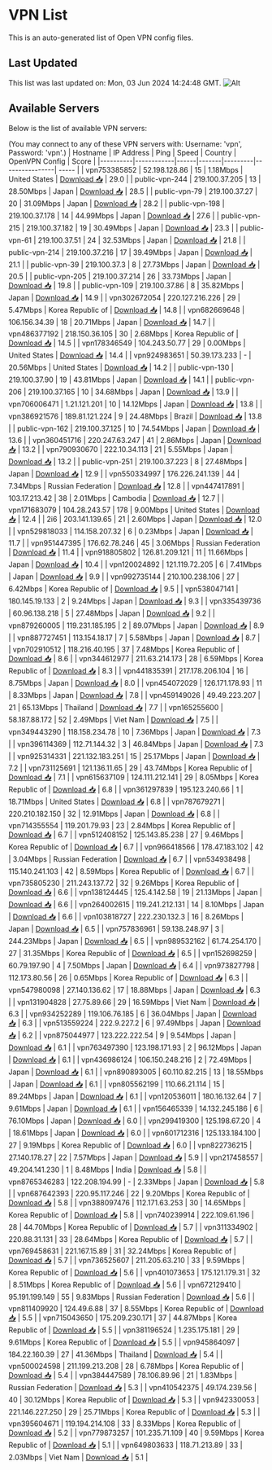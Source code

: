 # VPN List

This is an auto-generated list of Open VPN config files.

## Last Updated

This list was last updated on: Mon, 03 Jun 2024 14:24:48 GMT.
![Alt](https://repobeats.axiom.co/api/embed/186b98318ef1479477931607c1ad7d823f12451f.svg "Repobeats analytics image")

## Available Servers

Below is the list of available VPN servers:

(You may connect to any of these VPN servers with: Username: 'vpn', Password: 'vpn'.)
| Hostname | IP Address | Ping | Speed | Country | OpenVPN Config | Score |
|----------|------------|------|-------|---------|----------------| ----- |
| vpn753385852 | 52.198.128.86 | 15 | 1.18Mbps | United States | [Download 📥](./configs/server_0_US.ovpn) | 29.0 |
| public-vpn-244 | 219.100.37.205 | 13 | 28.50Mbps | Japan | [Download 📥](./configs/server_1_JP.ovpn) | 28.5 |
| public-vpn-79 | 219.100.37.27 | 20 | 31.09Mbps | Japan | [Download 📥](./configs/server_2_JP.ovpn) | 28.2 |
| public-vpn-198 | 219.100.37.178 | 14 | 44.99Mbps | Japan | [Download 📥](./configs/server_3_JP.ovpn) | 27.6 |
| public-vpn-215 | 219.100.37.182 | 19 | 30.49Mbps | Japan | [Download 📥](./configs/server_4_JP.ovpn) | 23.3 |
| public-vpn-61 | 219.100.37.51 | 24 | 32.53Mbps | Japan | [Download 📥](./configs/server_5_JP.ovpn) | 21.8 |
| public-vpn-214 | 219.100.37.216 | 17 | 39.49Mbps | Japan | [Download 📥](./configs/server_6_JP.ovpn) | 21.1 |
| public-vpn-39 | 219.100.37.3 | 8 | 27.73Mbps | Japan | [Download 📥](./configs/server_7_JP.ovpn) | 20.5 |
| public-vpn-205 | 219.100.37.214 | 26 | 33.73Mbps | Japan | [Download 📥](./configs/server_8_JP.ovpn) | 19.8 |
| public-vpn-109 | 219.100.37.86 | 8 | 35.82Mbps | Japan | [Download 📥](./configs/server_9_JP.ovpn) | 14.9 |
| vpn302672054 | 220.127.216.226 | 29 | 5.47Mbps | Korea Republic of | [Download 📥](./configs/server_10_KR.ovpn) | 14.8 |
| vpn682669648 | 106.156.34.39 | 18 | 20.71Mbps | Japan | [Download 📥](./configs/server_11_JP.ovpn) | 14.7 |
| vpn486377192 | 218.150.36.105 | 30 | 2.68Mbps | Korea Republic of | [Download 📥](./configs/server_12_KR.ovpn) | 14.5 |
| vpn178346549 | 104.243.50.77 | 29 | 0.00Mbps | United States | [Download 📥](./configs/server_13_US.ovpn) | 14.4 |
| vpn924983651 | 50.39.173.233 | - | 20.56Mbps | United States | [Download 📥](./configs/server_14_US.ovpn) | 14.2 |
| public-vpn-130 | 219.100.37.90 | 19 | 43.81Mbps | Japan | [Download 📥](./configs/server_15_JP.ovpn) | 14.1 |
| public-vpn-206 | 219.100.37.165 | 10 | 34.68Mbps | Japan | [Download 📥](./configs/server_16_JP.ovpn) | 13.9 |
| vpn706006471 | 1.21.121.201 | 10 | 14.12Mbps | Japan | [Download 📥](./configs/server_17_JP.ovpn) | 13.8 |
| vpn386921576 | 189.81.121.224 | 9 | 24.48Mbps | Brazil | [Download 📥](./configs/server_18_BR.ovpn) | 13.8 |
| public-vpn-162 | 219.100.37.125 | 10 | 74.54Mbps | Japan | [Download 📥](./configs/server_19_JP.ovpn) | 13.6 |
| vpn360451716 | 220.247.63.247 | 41 | 2.86Mbps | Japan | [Download 📥](./configs/server_20_JP.ovpn) | 13.2 |
| vpn790930670 | 222.10.34.113 | 21 | 5.55Mbps | Japan | [Download 📥](./configs/server_21_JP.ovpn) | 13.2 |
| public-vpn-251 | 219.100.37.223 | 8 | 27.48Mbps | Japan | [Download 📥](./configs/server_22_JP.ovpn) | 12.9 |
| vpn550334997 | 176.226.241.139 | 44 | 7.34Mbps | Russian Federation | [Download 📥](./configs/server_23_RU.ovpn) | 12.8 |
| vpn447417891 | 103.17.213.42 | 38 | 2.01Mbps | Cambodia | [Download 📥](./configs/server_24_KH.ovpn) | 12.7 |
| vpn171683079 | 104.28.243.57 | 178 | 9.00Mbps | United States | [Download 📥](./configs/server_25_US.ovpn) | 12.4 |
| 2i6 | 203.141.139.65 | 21 | 2.60Mbps | Japan | [Download 📥](./configs/server_26_JP.ovpn) | 12.0 |
| vpn529818033 | 114.158.207.32 | 6 | 0.23Mbps | Japan | [Download 📥](./configs/server_27_JP.ovpn) | 11.7 |
| vpn951447395 | 176.62.78.246 | 45 | 3.06Mbps | Russian Federation | [Download 📥](./configs/server_28_RU.ovpn) | 11.4 |
| vpn918805802 | 126.81.209.121 | 11 | 11.66Mbps | Japan | [Download 📥](./configs/server_29_JP.ovpn) | 10.4 |
| vpn120024892 | 121.119.72.205 | 6 | 7.41Mbps | Japan | [Download 📥](./configs/server_30_JP.ovpn) | 9.9 |
| vpn992735144 | 210.100.238.106 | 27 | 6.42Mbps | Korea Republic of | [Download 📥](./configs/server_31_KR.ovpn) | 9.5 |
| vpn538047141 | 180.145.19.133 | 2 | 9.24Mbps | Japan | [Download 📥](./configs/server_32_JP.ovpn) | 9.3 |
| vpn335439736 | 60.96.138.218 | 5 | 27.48Mbps | Japan | [Download 📥](./configs/server_33_JP.ovpn) | 9.2 |
| vpn879260005 | 119.231.185.195 | 2 | 89.07Mbps | Japan | [Download 📥](./configs/server_34_JP.ovpn) | 8.9 |
| vpn887727451 | 113.154.18.17 | 7 | 5.58Mbps | Japan | [Download 📥](./configs/server_35_JP.ovpn) | 8.7 |
| vpn702910512 | 118.216.40.195 | 37 | 7.48Mbps | Korea Republic of | [Download 📥](./configs/server_36_KR.ovpn) | 8.6 |
| vpn344612977 | 211.63.214.173 | 28 | 6.59Mbps | Korea Republic of | [Download 📥](./configs/server_37_KR.ovpn) | 8.3 |
| vpn441835391 | 217.178.206.104 | 16 | 8.75Mbps | Japan | [Download 📥](./configs/server_38_JP.ovpn) | 8.0 |
| vpn454072029 | 126.171.178.93 | 11 | 8.33Mbps | Japan | [Download 📥](./configs/server_39_JP.ovpn) | 7.8 |
| vpn459149026 | 49.49.223.207 | 21 | 65.13Mbps | Thailand | [Download 📥](./configs/server_40_TH.ovpn) | 7.7 |
| vpn165255600 | 58.187.88.172 | 52 | 2.49Mbps | Viet Nam | [Download 📥](./configs/server_41_VN.ovpn) | 7.5 |
| vpn349443290 | 118.158.234.78 | 10 | 7.36Mbps | Japan | [Download 📥](./configs/server_42_JP.ovpn) | 7.3 |
| vpn396114369 | 112.71.144.32 | 3 | 46.84Mbps | Japan | [Download 📥](./configs/server_43_JP.ovpn) | 7.3 |
| vpn925314331 | 221.132.183.251 | 15 | 25.17Mbps | Japan | [Download 📥](./configs/server_44_JP.ovpn) | 7.2 |
| vpn731125691 | 121.136.11.65 | 29 | 43.74Mbps | Korea Republic of | [Download 📥](./configs/server_45_KR.ovpn) | 7.1 |
| vpn615637109 | 124.111.212.141 | 29 | 8.05Mbps | Korea Republic of | [Download 📥](./configs/server_46_KR.ovpn) | 6.8 |
| vpn361297839 | 195.123.240.66 | 1 | 18.71Mbps | United States | [Download 📥](./configs/server_47_US.ovpn) | 6.8 |
| vpn787679271 | 220.210.182.150 | 32 | 12.91Mbps | Japan | [Download 📥](./configs/server_48_JP.ovpn) | 6.8 |
| vpn714355554 | 119.201.79.93 | 23 | 2.84Mbps | Korea Republic of | [Download 📥](./configs/server_49_KR.ovpn) | 6.7 |
| vpn512408152 | 125.143.85.238 | 27 | 9.46Mbps | Korea Republic of | [Download 📥](./configs/server_50_KR.ovpn) | 6.7 |
| vpn966418566 | 178.47.183.102 | 42 | 3.04Mbps | Russian Federation | [Download 📥](./configs/server_51_RU.ovpn) | 6.7 |
| vpn534938498 | 115.140.241.103 | 42 | 8.59Mbps | Korea Republic of | [Download 📥](./configs/server_52_KR.ovpn) | 6.7 |
| vpn735805230 | 211.243.137.72 | 32 | 9.26Mbps | Korea Republic of | [Download 📥](./configs/server_53_KR.ovpn) | 6.6 |
| vpn138124445 | 125.4.142.58 | 19 | 21.13Mbps | Japan | [Download 📥](./configs/server_54_JP.ovpn) | 6.6 |
| vpn264002615 | 119.241.212.131 | 14 | 8.10Mbps | Japan | [Download 📥](./configs/server_55_JP.ovpn) | 6.6 |
| vpn103818727 | 222.230.132.3 | 16 | 8.26Mbps | Japan | [Download 📥](./configs/server_56_JP.ovpn) | 6.5 |
| vpn757836961 | 59.138.248.97 | 3 | 244.23Mbps | Japan | [Download 📥](./configs/server_57_JP.ovpn) | 6.5 |
| vpn989532162 | 61.74.254.170 | 27 | 31.35Mbps | Korea Republic of | [Download 📥](./configs/server_58_KR.ovpn) | 6.5 |
| vpn152698259 | 60.79.197.90 | 4 | 7.50Mbps | Japan | [Download 📥](./configs/server_59_JP.ovpn) | 6.4 |
| vpn973827798 | 112.173.80.56 | 26 | 0.65Mbps | Korea Republic of | [Download 📥](./configs/server_60_KR.ovpn) | 6.3 |
| vpn547980098 | 27.140.136.62 | 17 | 18.88Mbps | Japan | [Download 📥](./configs/server_61_JP.ovpn) | 6.3 |
| vpn131904828 | 27.75.89.66 | 29 | 16.59Mbps | Viet Nam | [Download 📥](./configs/server_62_VN.ovpn) | 6.3 |
| vpn934252289 | 119.106.76.185 | 6 | 36.04Mbps | Japan | [Download 📥](./configs/server_63_JP.ovpn) | 6.3 |
| vpn513559224 | 222.9.227.2 | 6 | 97.49Mbps | Japan | [Download 📥](./configs/server_64_JP.ovpn) | 6.2 |
| vpn875044977 | 123.222.222.54 | 9 | 9.54Mbps | Japan | [Download 📥](./configs/server_65_JP.ovpn) | 6.1 |
| vpn763497390 | 123.198.171.93 | 2 | 96.12Mbps | Japan | [Download 📥](./configs/server_66_JP.ovpn) | 6.1 |
| vpn436986124 | 106.150.248.216 | 2 | 72.49Mbps | Japan | [Download 📥](./configs/server_67_JP.ovpn) | 6.1 |
| vpn890893005 | 60.110.82.215 | 13 | 18.55Mbps | Japan | [Download 📥](./configs/server_68_JP.ovpn) | 6.1 |
| vpn805562199 | 110.66.21.114 | 15 | 89.24Mbps | Japan | [Download 📥](./configs/server_69_JP.ovpn) | 6.1 |
| vpn120536011 | 180.16.132.64 | 7 | 9.61Mbps | Japan | [Download 📥](./configs/server_70_JP.ovpn) | 6.1 |
| vpn156465339 | 14.132.245.186 | 6 | 76.10Mbps | Japan | [Download 📥](./configs/server_71_JP.ovpn) | 6.0 |
| vpn299419300 | 125.198.67.20 | 4 | 18.61Mbps | Japan | [Download 📥](./configs/server_72_JP.ovpn) | 6.0 |
| vpn601712316 | 125.133.184.100 | 27 | 9.19Mbps | Korea Republic of | [Download 📥](./configs/server_73_KR.ovpn) | 6.0 |
| vpn822736215 | 27.140.178.27 | 22 | 7.57Mbps | Japan | [Download 📥](./configs/server_74_JP.ovpn) | 5.9 |
| vpn217458557 | 49.204.141.230 | 1 | 8.48Mbps | India | [Download 📥](./configs/server_75_IN.ovpn) | 5.8 |
| vpn8765346283 | 122.208.194.99 | - | 2.33Mbps | Japan | [Download 📥](./configs/server_76_JP.ovpn) | 5.8 |
| vpn687642393 | 220.95.117.246 | 22 | 9.20Mbps | Korea Republic of | [Download 📥](./configs/server_77_KR.ovpn) | 5.8 |
| vpn388097476 | 112.171.63.253 | 30 | 14.65Mbps | Korea Republic of | [Download 📥](./configs/server_78_KR.ovpn) | 5.8 |
| vpn740239914 | 222.109.61.196 | 28 | 44.70Mbps | Korea Republic of | [Download 📥](./configs/server_79_KR.ovpn) | 5.7 |
| vpn311334902 | 220.88.31.131 | 33 | 28.64Mbps | Korea Republic of | [Download 📥](./configs/server_80_KR.ovpn) | 5.7 |
| vpn769458631 | 221.167.15.89 | 31 | 32.24Mbps | Korea Republic of | [Download 📥](./configs/server_81_KR.ovpn) | 5.7 |
| vpn736525607 | 211.205.63.210 | 33 | 9.59Mbps | Korea Republic of | [Download 📥](./configs/server_82_KR.ovpn) | 5.6 |
| vpn401073653 | 175.121.179.31 | 32 | 8.51Mbps | Korea Republic of | [Download 📥](./configs/server_83_KR.ovpn) | 5.6 |
| vpn672129410 | 95.191.199.149 | 55 | 9.83Mbps | Russian Federation | [Download 📥](./configs/server_84_RU.ovpn) | 5.6 |
| vpn811409920 | 124.49.6.88 | 37 | 8.55Mbps | Korea Republic of | [Download 📥](./configs/server_85_KR.ovpn) | 5.5 |
| vpn715043650 | 175.209.230.171 | 37 | 44.87Mbps | Korea Republic of | [Download 📥](./configs/server_86_KR.ovpn) | 5.5 |
| vpn381196524 | 1.235.175.181 | 29 | 9.61Mbps | Korea Republic of | [Download 📥](./configs/server_87_KR.ovpn) | 5.5 |
| vpn945864097 | 184.22.160.39 | 27 | 41.36Mbps | Thailand | [Download 📥](./configs/server_88_TH.ovpn) | 5.4 |
| vpn500024598 | 211.199.213.208 | 28 | 6.78Mbps | Korea Republic of | [Download 📥](./configs/server_89_KR.ovpn) | 5.4 |
| vpn384447589 | 78.106.89.96 | 21 | 1.83Mbps | Russian Federation | [Download 📥](./configs/server_90_RU.ovpn) | 5.3 |
| vpn410542375 | 49.174.239.56 | 40 | 30.12Mbps | Korea Republic of | [Download 📥](./configs/server_91_KR.ovpn) | 5.3 |
| vpn942330053 | 221.146.227.250 | 29 | 25.71Mbps | Korea Republic of | [Download 📥](./configs/server_92_KR.ovpn) | 5.3 |
| vpn395604671 | 119.194.214.108 | 33 | 8.33Mbps | Korea Republic of | [Download 📥](./configs/server_93_KR.ovpn) | 5.2 |
| vpn779873257 | 101.235.71.109 | 40 | 9.59Mbps | Korea Republic of | [Download 📥](./configs/server_94_KR.ovpn) | 5.1 |
| vpn649803633 | 118.71.213.89 | 33 | 2.03Mbps | Viet Nam | [Download 📥](./configs/server_95_VN.ovpn) | 5.1 |
